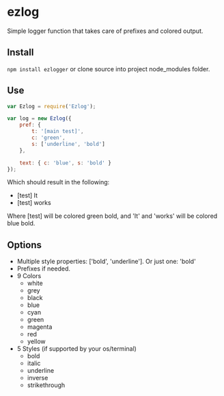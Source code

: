 ezlog
=====

Simple logger function that takes care of prefixes and colored output.

## Install
`npm install ezlogger` or clone source into project node_modules folder.

## Use
```js
var Ezlog = require('Ezlog');

var log = new Ezlog({
	pref: {
		t: '[main test]',
		c: 'green',
		s: ['underline', 'bold']
	},

	text: { c: 'blue', s: 'bold' }
});

```
Which should result in the following:

* [test] It
* [test] works

Where [test] will be colored green bold, and 'It' and 'works' will be colored blue bold.

## Options
* Multiple style properties: ['bold', 'underline']. Or just one: 'bold'
* Prefixes if needed.
* 9 Colors
	* white
	* grey
	* black
	* blue
	* cyan
	* green
	* magenta
	* red
	* yellow
* 5 Styles (if supported by your os/terminal)
	* bold
	* italic
	* underline
	* inverse
	* strikethrough